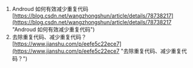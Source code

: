 1. Androud 如何有效减少重复代码<br>[https://blog.csdn.net/wangzhongshun/article/details/78738217](https://blog.csdn.net/wangzhongshun/article/details/78738217 "Androud 如何有效减少重复代码")
2. 去除重复代码、减少重复代码？<br>[https://www.jianshu.com/p/eefe5c22ece7](https://www.jianshu.com/p/eefe5c22ece7 "去除重复代码、减少重复代码？")
